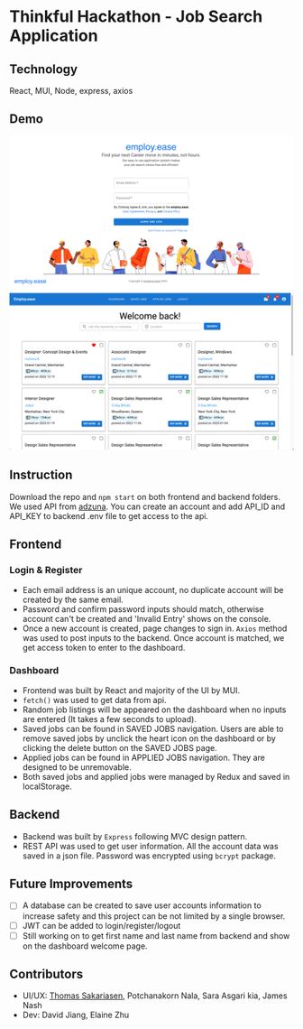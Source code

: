 # Thinkful Hackathon - Job Search Application
## Technology
React, MUI, Node, express, axios
## Demo
![](2023-01-23-18-26-44.png)
![](2023-01-23-16-16-33.png)
## Instruction
Download the repo and `npm start` on both frontend and backend folders. We used API from [adzuna](https://developer.adzuna.com/). You can create an account and 
add API_ID and API_KEY to backend .env file to get access to the api.

## Frontend
### Login & Register
- Each email address is an unique account, no duplicate account will be created by the same email.
- Password and confirm password inputs should match, otherwise account can't be created and 'Invalid Entry' shows on the console.
- Once a new account is created, page changes to sign in. `Axios` method was used to post inputs to the backend. Once account is matched, we get access token to enter to the dashboard.
### Dashboard
- Frontend was built by React and majority of the UI by MUI. 
- `fetch()` was used to get data from api.
- Random job listings will be appeared on the dashboard when no inputs are entered (It takes a few seconds to upload).
- Saved jobs can be found in SAVED JOBS navigation. Users are able to remove saved jobs by unclick the heart icon on the dashboard or by clicking the delete button on the SAVED JOBS page.
- Applied jobs can be found in APPLIED JOBS navigation. They are designed to be unremovable.
- Both saved jobs and applied jobs were managed by Redux and saved in localStorage. 

## Backend
- Backend was built by `Express` following MVC design pattern.
- REST API was used to get user information. All the account data was saved in a json file. Password was encrypted using `bcrypt` package.

## Future Improvements
- [ ]  A database can be created to save user accounts information to increase safety and this project can be not limited by a single browser.
- [ ]  JWT can be added to login/register/logout
- [ ]  Still working on to get first name and last name from backend and show on the dashboard welcome page.

## Contributors
- UI/UX: [Thomas Sakariasen](http://tomsakariasen.tilda.ws/), Potchanakorn Nala, Sara Asgari kia, James Nash
- Dev: David Jiang, Elaine Zhu